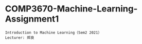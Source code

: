 # COMP3670-Machine-Learning-Assignment1
    Introduction to Machine Learning（Sem2 2021）
    Lecturer: 郑良
